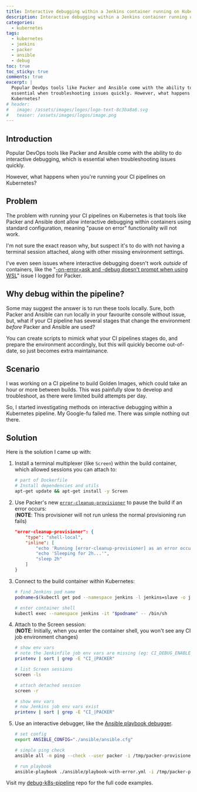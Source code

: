 ```yaml
---
title: Interactive debugging within a Jenkins container running on Kubernetes
description: Interactive debugging within a Jenkins container running on Kubernetes
categories: 
  - kubernetes
tags:
  - kubernetes
  - jenkins
  - packer
  - ansible
  - debug
toc: true
toc_sticky: true
comments: true
excerpt: |
  Popular DevOps tools like Packer and Ansible come with the ability to do interactive debugging, which is
  essential when troubleshooting issues quickly. However, what happens when you're running your CI pipelines on
  Kubernetes?
# header:
#   image: /assets/images/logos/logo-text-8c3ba8a6.svg
#   teaser: /assets/images/logos/image.png
---
```


## Introduction

Popular DevOps tools like Packer and Ansible come with the ability to do interactive debugging, which is essential
when troubleshooting issues quickly.

However, what happens when you're running your CI pipelines on Kubernetes?

## Problem

The problem with running your CI pipelines on Kubernetes is that tools like Packer and Ansible dont allow
interactive debugging within containers using standard configuration, meaning "pause on error" functionality will
not work.

I'm not sure the exact reason why, but suspect it's to do with not having a terminal session attached, along with
other missing environment settings.

I've even seen issues where interactive debugging doesn't work *outside* of containers, like the
"[-on-error=ask and -debug doesn't prompt when using WSL](https://github.com/hashicorp/packer/issues/9170)" issue I
logged for Packer.

## Why debug within the pipeline?

Some may suggest the answer is to run these tools locally. Sure, both Packer and Ansible can run locally in your
favourite console without issue, but, what if your CI pipeline has several stages that change the environment
_before_ Packer and Ansible are used?

You can create scripts to mimick what your CI pipelines stages do, and prepare the environment accordingly, but
this will quickly become out-of-date, so just becomes extra maintainance.

## Scenario

I was working on a CI pipeline to build Golden Images, which could take an hour or more between builds. This was
painfully slow to develop and troubleshoot, as there were limited build attempts per day.

So, I started investigating methods on interactive debugging within a Kubernetes pipeline. My Google-fu failed me.
There was simple nothing out there.

## Solution

Here is the solution I came up with:

1. Install a terminal multiplexer (like `Screen`) within the build container, which allowed sessions you can attach to:

    ```bash
    # part of Dockerfile
    # Install dependencies and utils
    apt-get update && apt-get install -y Screen
    ```

1. Use Packer's new [`error-cleanup-provisioner`](https://www.packer.io/docs/templates/provisioners#on-error-provisioner)
to pause the build if an error occurs:  
(**NOTE**: This provisioner will not run unless the normal provisioning run fails)

    ```json
    "error-cleanup-provisioner": {
        "type": "shell-local",
        "inline": [
            "echo 'Running [error-cleanup-provisioner] as an error occurred...'",
            "echo 'Sleeping for 2h...'",
            "sleep 2h"
        ]
    }
    ```

1. Connect to the build container within Kubernetes:

    ```bash
    # find Jenkins pod name
    podname=$(kubectl get pod --namespace jenkins -l jenkins=slave -o jsonpath="{.items[0].metadata.name}")

    # enter container shell
    kubectl exec --namespace jenkins -it "$podname" -- /bin/sh
    ```

1. Attach to the Screen session:  
(**NOTE**: Initially, when you enter the container shell, you won't see any CI job environment changes)

    ```bash
    # show env vars
    # note the Jenkinfile job env vars are missing (eg: CI_DEBUG_ENABLED, and PACKER_*)
    printenv | sort | grep -E "CI_|PACKER"

    # list Screen sessions
    screen -ls

    # attach detached session
    screen -r

    # show env vars
    # now Jenkins job env vars exist
    printenv | sort | grep -E "CI_|PACKER"
    ```

1. Use an interactive debugger, like the [Ansible playbook debugger](https://docs.ansible.com/ansible/latest/user_guide/playbooks_debugger.html).

    ```bash
    # set config
    export ANSIBLE_CONFIG="./ansible/ansible.cfg"

    # simple ping check
    ansible all -m ping --check --user packer -i /tmp/packer-provisioner-*

    # run playbook
    ansible-playbook ./ansible/playbook-with-error.yml -i /tmp/packer-provisioner-*
    ```

Visit my [debug-k8s-pipeline](https://github.com/adamrushuk/debug-k8s-pipeline) repo for the full code examples.
